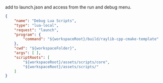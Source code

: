add to launch.json and access from the run and debug menu.

```json
{
    "name": "Debug Lua Scripts",
    "type": "lua-local",
    "request": "launch",
    "program": {
        "command": "${workspaceRoot}/build/raylib-cpp-cmake-template"
    },
    "cwd": "${workspaceFolder}",
    "args": [ ],
    "scriptRoots": [
        "${workspaceRoot}/assets/scripts/core",
        "${workspaceRoot}/assets/scripts/"
    ]
}
```